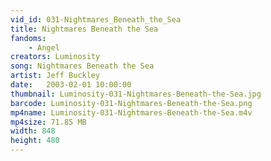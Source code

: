 ```yaml
---
vid_id: 031-Nightmares_Beneath_the_Sea
title: Nightmares Beneath the Sea
fandoms:
    - Angel
creators: Luminosity
song: Nightmares Beneath the Sea
artist: Jeff Buckley
date:   2003-02-01 10:00:00
thumbnail: Luminosity-031-Nightmares-Beneath-the-Sea.jpg
barcode: Luminosity-031-Nightmares-Beneath-the-Sea.png
mp4name: Luminosity-031-Nightmares-Beneath-the-Sea.m4v
mp4size: 71.85 MB
width: 848
height: 480
---
```



  